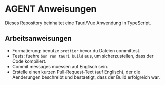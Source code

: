 # AGENT Anweisungen

Dieses Repository beinhaltet eine Tauri/Vue Anwendung in TypeScript.

## Arbeitsanweisungen

- Formatierung: benutze `prettier` bevor du Dateien committest.
- Tests: fuehre `bun run tauri build` aus, um sicherzustellen, dass der Code kompiliert.
- Commit messages muessen auf Englisch sein.
- Erstelle einen kurzen Pull-Request-Text (auf Englisch), der die Aenderungen beschreibt und bestaetigt, dass der Build erfolgreich war.
